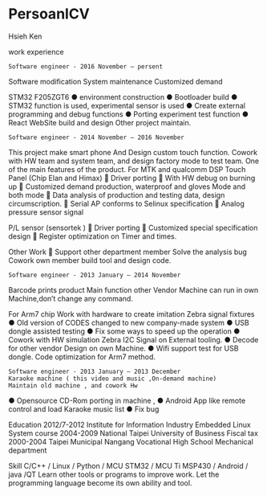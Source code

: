 # PersoanlCV
Hsieh Ken

work experience
	
	Software engineer - 2016 November – persent
Software modification
System maintenance
Customized demand

STM32 F205ZGT6 
● environment construction
●	Bootloader build
●	STM32 function is used, experimental sensor is used
●	Create external programming and debug functions
●	Porting experiment test function
●	React WebSite build and design
Other project maintain.

	Software engineer - 2014 November – 2016 November

This project make smart phone 
And Design custom touch function.
Cowork with HW team and system team, and design factory mode to test team.
One of the main features of the product.
For MTK and qualcomm DSP
Touch Panel (Chip Elan and Himax)
	Driver porting
	With HW debug on burning up
	Customized demand production, waterproof and gloves Mode and both mode
	Data analysis of production and testing data, design circumscription.
	Serial AP conforms to Selinux specification
	Analog pressure sensor signal

P/L sensor (sensortek )
	Driver porting
	Customized special specification design
	Register optimization on Timer and times.

Other Work
	Support other department member Solve the analysis bug
Cowork own member build tool and design code.

	Software engineer - 2013 January – 2014 November
Barcode prints product
Main function other Vendor Machine can run in own Machine,don’t change any command.

For Arm7 chip Work with hardware to create imitation Zebra signal fixtures
●	Old version of CODES changed to new company-made system
●	USB dongle assisted testing
●	Fix some ways to speed up the operation
●	Cowork with HW simulation Zebra I2C Signal on External tooling.
●	Decode for other vendor Design on own Machine.
●	Wifi support test for USB dongle.
Code optimization for Arm7 method.

	Software engineer - 2013 January – 2013 December
	Karaoke machine ( this video and music ,On-demand machine)
	Maintain old machine , and cowork Hw 

●	Opensource CD-Rom porting in machine ,
●	Android App like remote control and load Karaoke music list
●	Fix bug

Education
	2012/7-2012
	Institute for Information Industry Embedded Linux System course
	2004-2009
National Taipei University of Business Fiscal tax
2000-2004
Taipei Municipal Nangang Vocational High School Mechanical department

Skill
	C/C++ / Linux / Python / MCU STM32 / MCU Ti MSP430 / Android / java /QT
	Learn other tools or programs to improve work.
 Let the programming language become its own ability and tool.


